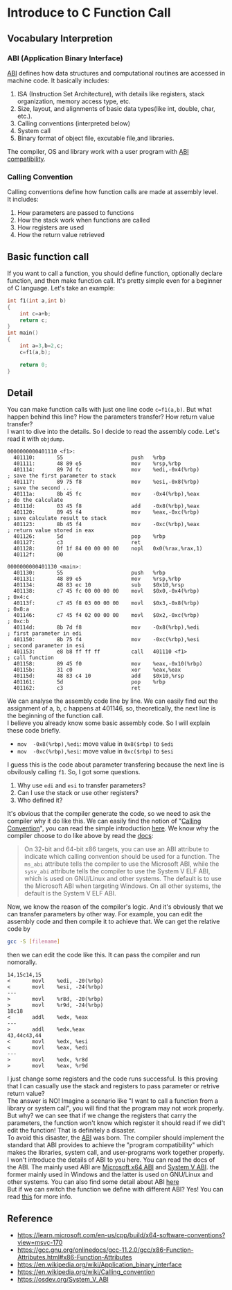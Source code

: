 # Introduce to C Function Call
## Vocabulary Interpretion
### ABI (Application Binary Interface)
[ABI](https://en.wikipedia.org/wiki/Application_binary_interface) defines how data structures and computational routines are accessed in machine code.
It basically includes:
1. ISA (Instruction Set Architecture), with details like registers, stack organization, memory access type, etc.
2. Size, layout, and alignments of basic data types(like int, double, char, etc.).
3. Calling conventions (interpreted below)
4. System call
5. Binary format of object file, excutable file,and libraries.

The compiler, OS and library work with a user program with [ABI compatibility](https://stackoverflow.com/questions/72074771/do-static-libraries-behave-like-dynamic-libraries-in-terms-of-abi-compatibility). 

### Calling Convention
Calling conventions define how function calls are made at assembly level.  
It includes:
1. How parameters are passed to functions
2. How the stack work when functions are called
3. How registers are used
4. How the return value retrieved

## Basic function call
If you want to call a function, you should define function, optionally declare function, and then make function call. It's pretty simple even for a beginner of C language. Let's take an example:
```c++
int f1(int a,int b)
{
	int c=a+b;
	return c;
}
int main()
{
	int a=3,b=2,c;
	c=f1(a,b);

	return 0;
}
```
## Detail
You can make function calls with just one line code `c=f1(a,b)`. But what happen behind this line? How the parameters transfer? How return value transfer?  
I want to dive into the details. So I decide to read the assembly code. Let's read it with `objdump`.

```assembly
0000000000401110 <f1>:
  401110:       55                      push   %rbp
  401111:       48 89 e5                mov    %rsp,%rbp
  401114:       89 7d fc                mov    %edi,-0x4(%rbp)          ; save the first parameter to stack
  401117:       89 75 f8                mov    %esi,-0x8(%rbp)          ; save the second ...
  40111a:       8b 45 fc                mov    -0x4(%rbp),%eax          ; do the calculate
  40111d:       03 45 f8                add    -0x8(%rbp),%eax
  401120:       89 45 f4                mov    %eax,-0xc(%rbp)          ; save calculate result to stack
  401123:       8b 45 f4                mov    -0xc(%rbp),%eax          ; return value stored in eax
  401126:       5d                      pop    %rbp
  401127:       c3                      ret    
  401128:       0f 1f 84 00 00 00 00    nopl   0x0(%rax,%rax,1)
  40112f:       00 

0000000000401130 <main>:
  401130:       55                      push   %rbp
  401131:       48 89 e5                mov    %rsp,%rbp
  401134:       48 83 ec 10             sub    $0x10,%rsp
  401138:       c7 45 fc 00 00 00 00    movl   $0x0,-0x4(%rbp)          ; 0x4:c
  40113f:       c7 45 f8 03 00 00 00    movl   $0x3,-0x8(%rbp)          ; 0x8:a
  401146:       c7 45 f4 02 00 00 00    movl   $0x2,-0xc(%rbp)          ; 0xc:b
  40114d:       8b 7d f8                mov    -0x8(%rbp),%edi          ; first parameter in edi
  401150:       8b 75 f4                mov    -0xc(%rbp),%esi          ; second parameter in esi
  401153:       e8 b8 ff ff ff          call   401110 <f1>              ; call function
  401158:       89 45 f0                mov    %eax,-0x10(%rbp)
  40115b:       31 c0                   xor    %eax,%eax
  40115d:       48 83 c4 10             add    $0x10,%rsp
  401161:       5d                      pop    %rbp
  401162:       c3                      ret    
```
We can analyse the assembly code line by line. We can easily find out the assignment of a, b, c happens at 401146, so, theoretically, the next line is the beginning of the function call.  
I believe you already know some basic assembly code. So I will explain these code briefly.  
- `mov	-0x8(%rbp),%edi`: move value in `0x8($rbp)` to `$edi`
- `mov	-0xc(%rbp),%esi`: move value in `0xc($rbp)` to `$esi`

I guess this is the code about parameter transfering because the next line is obvilously calling `f1`.  So, I got some questions.
1. Why use `edi` and `esi` to transfer parameters?
2. Can I use the stack or use other registers?
3. Who defined it?

It's obvious that the compiler generate the code, so we need to ask the compiler why it do like this. We can easily find the notion of "[Calling Convention](https://wiki.osdev.org/Calling_Conventions)", you can read the simple introduction [here](#calling-convention). We know why the compiler choose to do like above by read the [docs](https://gcc.gnu.org/onlinedocs/gcc-11.2.0/gcc/x86-Function-Attributes.html#x86-Function-Attributes):
> On 32-bit and 64-bit x86 targets, you can use an ABI attribute to indicate which calling convention should be used for a function. The `ms_abi` attribute tells the compiler to use the Microsoft ABI, while the `sysv_abi` attribute tells the compiler to use the System V ELF ABI, which is used on GNU/Linux and other systems. The default is to use the Microsoft ABI when targeting Windows. On all other systems, the default is the System V ELF ABI.

Now, we know the reason of the compiler's logic. And it's obviously that we can transfer parameters by other way. For example, you can edit the assembly code and then compile it to achieve that. We can get the relative code by
```bash
gcc -S [filename]
```
then we can edit the code like this. It can pass the compiler and run nomorally.  
```
14,15c14,15
<       movl    %edi, -20(%rbp)
<       movl    %esi, -24(%rbp)
---
>       movl    %r8d, -20(%rbp)
>       movl    %r9d, -24(%rbp)
18c18
<       addl    %edx, %eax
---
>       addl    %edx,%eax
43,44c43,44
<       movl    %edx, %esi
<       movl    %eax, %edi
---
>       movl    %edx, %r8d
>       movl    %eax, %r9d
```
I just change some registers and the code runs successful. Is this proving that I can casually use the stack and registers to pass parameter or retrive return value?  
The answer is NO! Imagine a scenario like "I want to call a function from a library or system call", you will find that the program may not work properly.  
But why? we can see that if we change the registers that carry the parameters, the function won't know which register it should read if we did't edit the function! That is definitely a disaster.  
To avoid this disaster, the [ABI](#abi-application-binary-interface) was born. The compiler should implement the standard that ABI provides to achieve the "program compatibility" which makes the libraries, system call, and user-programs work together properly.  
I won't introduce the details of ABI to you here. You can read the docs of the ABI. The mainly used ABI are [Microsoft x64 ABI](https://learn.microsoft.com/en-us/cpp/build/x64-software-conventions) and [System V ABI](https://wiki.osdev.org/System_V_ABI). the former mainly used in Windows and the latter is used on GNU/Linux and other systems. You can also find some detail about ABI [here](./calling_conventions.pdf)  
But if we can switch the function we define with different ABI? Yes! You can read [this](https://stackoverflow.com/questions/66756382/how-to-make-my-c-program-compiled-with-sysv-calling-convention-run-under-mingw) for more info.

## Reference
- https://learn.microsoft.com/en-us/cpp/build/x64-software-conventions?view=msvc-170
- https://gcc.gnu.org/onlinedocs/gcc-11.2.0/gcc/x86-Function-Attributes.html#x86-Function-Attributes
- https://en.wikipedia.org/wiki/Application_binary_interface
- https://en.wikipedia.org/wiki/Calling_convention
- https://osdev.org/System_V_ABI